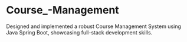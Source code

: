 # Course_-Management
Designed and implemented a robust Course Management System using Java Spring Boot, showcasing full-stack development skills.
